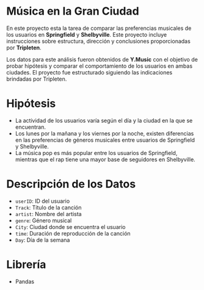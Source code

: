 # Música en la Gran Ciudad

En este proyecto esta la tarea de comparar las preferencias musicales de los usuarios en **Springfield** y **Shelbyville**. Este proyecto incluye instrucciones sobre estructura, dirección y conclusiones proporcionadas por **Tripleten**.

Los datos para este análisis fueron obtenidos de **Y.Music** con el objetivo de probar hipótesis y comparar el comportamiento de los usuarios en ambas ciudades. El proyecto fue estructurado siguiendo las indicaciones brindadas por Tripleten.

# Hipótesis

- La actividad de los usuarios varía según el día y la ciudad en la que se encuentran.  
- Los lunes por la mañana y los viernes por la noche, existen diferencias en las preferencias de géneros musicales entre usuarios de Springfield y Shelbyville.  
- La música pop es más popular entre los usuarios de Springfield, mientras que el rap tiene una mayor base de seguidores en Shelbyville.

# Descripción de los Datos

- `userID`: ID del usuario  
- `Track`: Título de la canción  
- `artist`: Nombre del artista  
- `genre`: Género musical  
- `City`: Ciudad donde se encuentra el usuario  
- `time`: Duración de reproducción de la canción  
- `Day`: Día de la semana  

# Librería

- Pandas